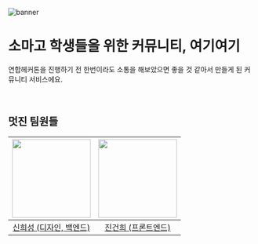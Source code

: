 ![banner](https://github.com/user-attachments/assets/bb945cfa-b1db-45fc-960e-590ba1f5595f)

# 소마고 학생들을 위한 커뮤니티, 여기여기
연합헤커톤을 진행하기 전 한번이라도 소통을 해보았으면 좋을 것 같아서 만들게 된 커뮤니티 서비스에요.


<br>

## 멋진 팀원들
|<img src="https://avatars.githubusercontent.com/u/128358820?v=4" width="160">|<img src="https://avatars.githubusercontent.com/u/132252115?v=4" width="160">|
|:-:|:-:|
|[신희성 (디자인, 백엔드)](https://github.com/huise0ng)|[진건희 (프론트엔드)](https://github.com/GSMIOTjgh)|

